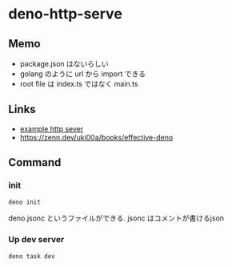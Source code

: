 # deno-http-serve

## Memo

- package.json はないらしい
- golang のように url から import できる
- root file は index.ts ではなく main.ts

## Links

- [example http sever](https://examples.deno.land/http-server-routing)
- https://zenn.dev/uki00a/books/effective-deno

## Command

### init

```bash
deno init
```

deno.jsonc というファイルができる. jsonc はコメントが書けるjson

### Up dev server

```bash
deno task dev
```

